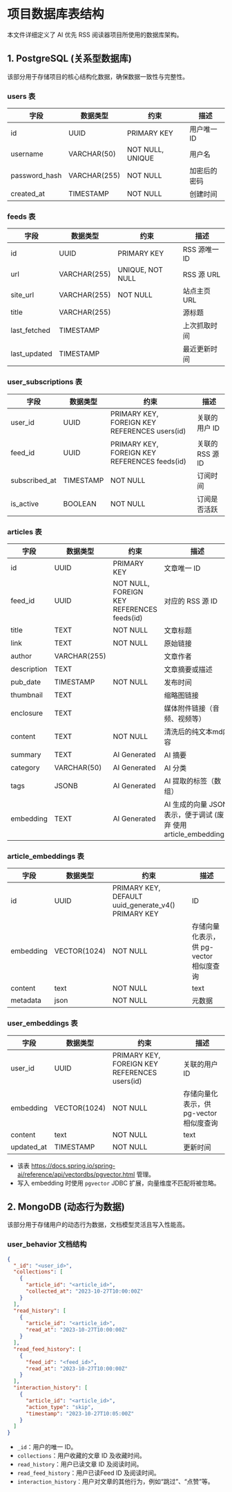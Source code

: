 # 项目数据库表结构

本文件详细定义了 AI 优先 RSS 阅读器项目所使用的数据库架构。

## 1. PostgreSQL (关系型数据库)

该部分用于存储项目的核心结构化数据，确保数据一致性与完整性。

### users 表

| 字段            | 数据类型         | 约束               | 描述      |
|---------------|--------------|------------------|---------|
| id            | UUID         | PRIMARY KEY      | 用户唯一 ID |
| username      | VARCHAR(50)  | NOT NULL, UNIQUE | 用户名     |
| password_hash | VARCHAR(255) | NOT NULL         | 加密后的密码  |
| created_at    | TIMESTAMP    | NOT NULL         | 创建时间    |

### feeds 表

| 字段           | 数据类型         | 约束               | 描述         |
|--------------|--------------|------------------|------------|
| id           | UUID         | PRIMARY KEY      | RSS 源唯一 ID |
| url          | VARCHAR(255) | UNIQUE, NOT NULL | RSS 源 URL  |
| site_url     | VARCHAR(255) | NOT NULL         | 站点主页 URL   |
| title        | VARCHAR(255) |                  | 源标题        |
| last_fetched | TIMESTAMP    |                  | 上次抓取时间     |
| last_updated | TIMESTAMP    |                  | 最近更新时间     |

### user_subscriptions 表

| 字段            | 数据类型      | 约束                                            | 描述           |
|---------------|-----------|-----------------------------------------------|--------------|
| user_id       | UUID      | PRIMARY KEY, FOREIGN KEY REFERENCES users(id) | 关联的用户 ID     |
| feed_id       | UUID      | PRIMARY KEY, FOREIGN KEY REFERENCES feeds(id) | 关联的 RSS 源 ID |
| subscribed_at | TIMESTAMP | NOT NULL                                      | 订阅时间         |
| is_active     | BOOLEAN   | NOT NULL                                      | 订阅是否活跃       |

### articles 表

| 字段          | 数据类型         | 约束                                         | 描述                                               |
|-------------|--------------|--------------------------------------------|--------------------------------------------------|
| id          | UUID         | PRIMARY KEY                                | 文章唯一 ID                                          |
| feed_id     | UUID         | NOT NULL, FOREIGN KEY REFERENCES feeds(id) | 对应的 RSS 源 ID                                     |
| title       | TEXT         | NOT NULL                                   | 文章标题                                             |
| link        | TEXT         | NOT NULL                                   | 原始链接                                             |
| author      | VARCHAR(255) |                                            | 文章作者                                             |
| description | TEXT         |                                            | 文章摘要或描述                                          |
| pub_date    | TIMESTAMP    | NOT NULL                                   | 发布时间                                             |
| thumbnail   | TEXT         |                                            | 缩略图链接                                            |
| enclosure   | TEXT         |                                            | 媒体附件链接（音频、视频等）                                   |
| content     | TEXT         | NOT NULL                                   | 清洗后的纯文本md内容                                      |
| summary     | TEXT         | AI Generated                               | AI 摘要                                            |
| category    | VARCHAR(50)  | AI Generated                               | AI 分类                                            |
| tags        | JSONB        | AI Generated                               | AI 提取的标签（数组）                                     |
| embedding   | TEXT         | AI Generated                               | AI 生成的向量 JSON 表示，便于调试 (废弃 使用 article_embeddings) |

### article_embeddings 表

| 字段        | 数据类型         | 约束                                                  | 描述                        |
|-----------|--------------|-----------------------------------------------------|---------------------------|
| id        | UUID         | PRIMARY KEY, DEFAULT uuid_generate_v4() PRIMARY KEY | ID                        |
| embedding | VECTOR(1024) | NOT NULL                                            | 存储向量化表示，供 pg-vector 相似度查询 |
| content   | text         | NOT NULL                                            | text                      |
| metadata  | json         | NOT NULL                                            | 元数据                       |

### user_embeddings 表

| 字段           | 数据类型         | 约束                                            | 描述                        |
|--------------|--------------|-----------------------------------------------|---------------------------|
| user_id      | UUID         | PRIMARY KEY, FOREIGN KEY REFERENCES users(id) | 关联的用户 ID                  |
| embedding    | VECTOR(1024) | NOT NULL                                      | 存储向量化表示，供 pg-vector 相似度查询 |
| content   | text         | NOT NULL                                            | text                      |
| updated_at | TIMESTAMP         | NOT NULL                                      | 更新时间                      |

- 该表 https://docs.spring.io/spring-ai/reference/api/vectordbs/pgvector.html 管理。
- 写入 embedding 时使用 `pgvector` JDBC 扩展，向量维度不匹配将被忽略。

## 2. MongoDB (动态行为数据)

该部分用于存储用户的动态行为数据，文档模型灵活且写入性能高。

### user_behavior 文档结构

```json
{
  "_id": "<user_id>",
  "collections": [
    {
      "article_id": "<article_id>",
      "collected_at": "2023-10-27T10:00:00Z"
    }
  ],
  "read_history": [
    {
      "article_id": "<article_id>",
      "read_at": "2023-10-27T10:00:00Z"
    }
  ],
  "read_feed_history": [
    {
      "feed_id": "<feed_id>",
      "read_at": "2023-10-27T10:00:00Z"
    }
  ],
  "interaction_history": [
    {
      "article_id": "<article_id>",
      "action_type": "skip",
      "timestamp": "2023-10-27T10:05:00Z"
    }
  ]
}
```

- `_id`：用户的唯一 ID。
- `collections`：用户收藏的文章 ID 及收藏时间。
- `read_history`：用户已读文章 ID 及阅读时间。
- `read_feed_history`：用户已读Feed ID 及阅读时间。
- `interaction_history`：用户对文章的其他行为，例如“跳过”、“点赞”等。
